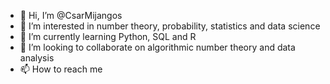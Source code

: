 - 👋 Hi, I’m @CsarMijangos
- 👀 I’m interested in number theory, probability, statistics and data science
- 🌱 I’m currently learning Python, SQL and R
- 💞️ I’m looking to collaborate on algorithmic number theory and data analysis
- 📫 How to reach me 

<!---
CsarMijangos/CsarMijangos is a ✨ special ✨ repository because its `README.md` (this file) appears on your GitHub profile.
You can click the Preview link to take a look at your changes.
--->
